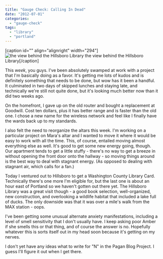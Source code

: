 ```yaml
---
title: "Gauge Check: Calling In Dead"
date: "2012-07-01"
categories: 
  - "gauge-check"
tags: 
  - "library"
  - "portland"
---
```


\[caption id="" align="alignright" width="294"\]![the view behind the Hillsboro Library](images/8edb9130c30011e1a8761231381b4856_7.jpg "the view behind the Hillsboro Library") the view behind the Hillsboro Library\[/caption\]

This _week_, you guys. I've been absolutely swamped at work with a project that I'm basically doing as a favor. It's getting me lots of kudos and is definitely something that needs to be done, but wow has it been a handful. It culminated in two days of skipped lunches and staying late, and technically we're still not quite done, but it's looking much better now than it did two weeks ago.

On the homefront, I gave up on the old router and bought a replacement at Goodwill. Cost ten dollars, plus it has better range and is faster than the old one. I chose a new name for the wireless network and feel like I finally have the wards back up to my standards.

I also felt the need to reorganize the altars this week. I'm working on a particular project on Mara's altar and I wanted to move it where it would be easy to work with all the time. This, of course, entailed moving almost everything else as well. It's good to get some new energy going, though. Our apartment tends to get a little stuffy - there's no way to get a breeze in without opening the front door onto the hallway - so moving things around is the best way to deal with stagnant energy. (As opposed to dealing with stagnant air, which calls for a fan.)

Today I ventured out to Hillsboro to get a Washington County Library Card. Technically there's one more I'm eligible for, but the last one is about an hour east of Portland so we haven't gotten out there yet. The Hillsboro Library was a great visit though - a good book selection, well-organized, new construction, and overlooking a wildlife habitat that included a lake full of ducks. The only downside was that it was over a mile's walk from the MAX station - oops.

I've been getting some unusual alternate anxiety manifestations, including a level of smell sensitivity that I don't usually have. I keep asking poor Amber if she smells this or that thing, and of course the answer is no. Hopefully whatever this is sorts itself out in my head soon because it's getting on my nerves.

I don't yet have any ideas what to write for "N" in the Pagan Blog Project. I guess I'll figure it out when I get there.
